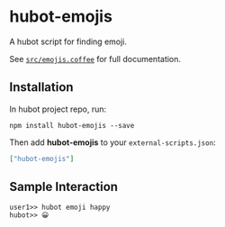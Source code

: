 # hubot-emojis

A hubot script for finding emoji.

See [`src/emojis.coffee`](src/emojis.coffee) for full documentation.

## Installation

In hubot project repo, run:

`npm install hubot-emojis --save`

Then add **hubot-emojis** to your `external-scripts.json`:

```json
["hubot-emojis"]
```

## Sample Interaction

```
user1>> hubot emoji happy
hubot>> 😀
```

